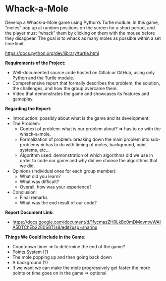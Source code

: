 # Whack-a-Mole
Develop a Whack-a-Mole game using Python’s Turtle module. In this game, “moles” pop up at random positions on the screen for a short period, and the player must “whack” them by clicking on them with the mouse before they disappear. The goal is to whack as many moles as possible within a set time limit.

https://docs.python.org/dev/library/turtle.html

**Requirements of the Project:**
- Well-documented source code hosted on Gitlab or GitHub, using only Python and the Turtle module.
- Comprehensive report that formally describes the problem, the solution, the challenges, and how the group overcame them.
- Video that demonstrates the game and showcases its features and gameplay.

**Regarding the Report:**
- Introduction: possibly about what is the game and its development.
- The Problem:
  - Context of problem: what is our problem about? => has to do with the whack-a-mole.
  - Formalization of problem: breaking down the main problem into sub-problems => has to do with timing of moles, background, point systems, etc...
  - Algorithm used: demonstration of which algorithms did we use in order to code our game and why did we choose the algorithms that we did.
- Opinions (individual ones for each group member):
  - What did you learn?
  - What was difficult?
  - Overall, how was your experience?
- Conclusion:
  - Final remarks
  - What was the end result of our code?

**Report Document Link:**
- https://docs.google.com/document/d/1fycmazZH0LkBc0mDMovntwWAIA5DTChEb22E0SBT1s8/edit?usp=sharing

**Things We Could Include in the Game:**
- Countdown timer => to determine the end of the game?
- Points System (?)
- The mole popping up and then going back down
- A background (?)
- If we want we can make the mole progressively get faster the more points or time goes on in the game => optional
